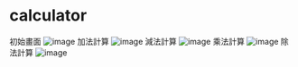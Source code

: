 # calculator
初始畫面
![image](https://github.com/user-attachments/assets/1a4ffece-3236-4696-bbd0-2e3d812e577d)
加法計算
![image](https://github.com/user-attachments/assets/70b13e10-2259-4202-8629-e79abdf34c5d)
減法計算
![image](https://github.com/user-attachments/assets/256bc354-571f-476d-8203-1f69e6cb324d)
乘法計算
![image](https://github.com/user-attachments/assets/2bea4a69-a9dd-49fd-ae7a-6ad8fa6e02e1)
除法計算
![image](https://github.com/user-attachments/assets/a7f94f4f-9706-46d3-8222-174ce7d0d8a6)
